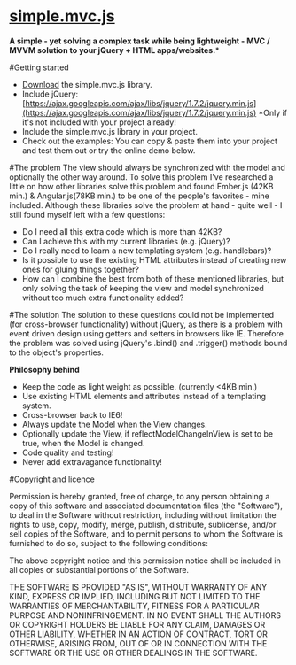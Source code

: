 [simple.mvc.js](http://hammerbenjamin.com/simplemvc-showcase)
=========

**A simple - yet solving a complex task while being lightweight - MVC / MVVM solution to your jQuery + HTML apps/websites.***

#Getting started 

* [Download](https://github.com/bnji/simplemvc/zipball/master) the simple.mvc.js library.
* Include jQuery: [https://ajax.googleapis.com/ajax/libs/jquery/1.7.2/jquery.min.js](https://ajax.googleapis.com/ajax/libs/jquery/1.7.2/jquery.min.js) *Only if it's not included with your project already!
* Include the simple.mvc.js library in your project.
* Check out the examples: You can copy & paste them into your project and test them out or try the online demo below.


#The problem
The view should always be synchronized with the model and optionally the other way around. To solve this problem I've researched a little on how other libraries solve this problem and found Ember.js (42KB min.) & Angular.js(78KB min.) to be one of the people's favorites - mine included. Although these libraries solve the problem at hand - quite well - I still found myself left with a few questions:

* Do I need all this extra code which is more than 42KB?
* Can I achieve this with my current libraries (e.g. jQuery)?
* Do I really need to learn a new templating system (e.g. handlebars)?
* Is it possible to use the existing HTML attributes instead of creating new ones for gluing things together?
* How can I combine the best from both of these mentioned libraries, but only solving the task of keeping the view and model synchronized without too much extra functionality added?

#The solution
The solution to these questions could not be implemented (for cross-browser functionality) without jQuery, as there is a problem with event driven design using getters and setters in browsers like IE. Therefore the problem was solved using jQuery's .bind() and .trigger() methods bound to the object's properties.

**Philosophy behind**

* Keep the code as light weight as possible. (currently <4KB min.)
* Use existing HTML elements and attributes instead of a templating system.
* Cross-browser back to IE6!
* Always update the Model when the View changes.
* Optionally update the View, if reflectModelChangeInView is set to be true, when the Model is changed.
* Code quality and testing!
* Never add extravagance functionality!


#Copyright and licence

Permission is hereby granted, free of charge, to any person obtaining a copy of this software and associated documentation files (the "Software"), to deal in the Software without restriction, including without limitation the rights to use, copy, modify, merge, publish, distribute, sublicense, and/or sell copies of the Software, and to permit persons to whom the Software is furnished to do so, subject to the following conditions:

The above copyright notice and this permission notice shall be included in all copies or substantial portions of the Software.

THE SOFTWARE IS PROVIDED "AS IS", WITHOUT WARRANTY OF ANY KIND, EXPRESS OR IMPLIED, INCLUDING BUT NOT LIMITED TO THE WARRANTIES OF MERCHANTABILITY, FITNESS FOR A PARTICULAR PURPOSE AND NONINFRINGEMENT. IN NO EVENT SHALL THE AUTHORS OR COPYRIGHT HOLDERS BE LIABLE FOR ANY CLAIM, DAMAGES OR OTHER LIABILITY, WHETHER IN AN ACTION OF CONTRACT, TORT OR OTHERWISE, ARISING FROM, OUT OF OR IN CONNECTION WITH THE SOFTWARE OR THE USE OR OTHER DEALINGS IN THE SOFTWARE.